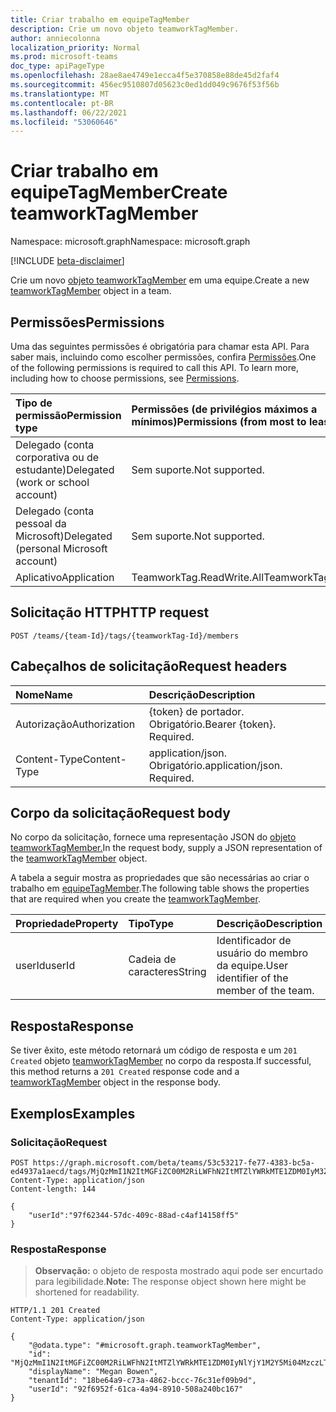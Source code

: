 ```yaml
---
title: Criar trabalho em equipeTagMember
description: Crie um novo objeto teamworkTagMember.
author: anniecolonna
localization_priority: Normal
ms.prod: microsoft-teams
doc_type: apiPageType
ms.openlocfilehash: 28ae8ae4749e1ecca4f5e370858e88de45d2faf4
ms.sourcegitcommit: 456ec9510807d05623c0ed1dd049c9676f53f56b
ms.translationtype: MT
ms.contentlocale: pt-BR
ms.lasthandoff: 06/22/2021
ms.locfileid: "53060646"
---
```

# <a name="create-teamworktagmember"></a><span data-ttu-id="a04d9-103">Criar trabalho em equipeTagMember</span><span class="sxs-lookup"><span data-stu-id="a04d9-103">Create teamworkTagMember</span></span>
<span data-ttu-id="a04d9-104">Namespace: microsoft.graph</span><span class="sxs-lookup"><span data-stu-id="a04d9-104">Namespace: microsoft.graph</span></span>

[!INCLUDE [beta-disclaimer](../../includes/beta-disclaimer.md)]

<span data-ttu-id="a04d9-105">Crie um novo [objeto teamworkTagMember](../resources/teamworktagmember.md) em uma equipe.</span><span class="sxs-lookup"><span data-stu-id="a04d9-105">Create a new [teamworkTagMember](../resources/teamworktagmember.md) object in a team.</span></span>

## <a name="permissions"></a><span data-ttu-id="a04d9-106">Permissões</span><span class="sxs-lookup"><span data-stu-id="a04d9-106">Permissions</span></span>
<span data-ttu-id="a04d9-p101">Uma das seguintes permissões é obrigatória para chamar esta API. Para saber mais, incluindo como escolher permissões, confira [Permissões](/graph/permissions-reference).</span><span class="sxs-lookup"><span data-stu-id="a04d9-p101">One of the following permissions is required to call this API. To learn more, including how to choose permissions, see [Permissions](/graph/permissions-reference).</span></span>

|<span data-ttu-id="a04d9-109">Tipo de permissão</span><span class="sxs-lookup"><span data-stu-id="a04d9-109">Permission type</span></span>|<span data-ttu-id="a04d9-110">Permissões (de privilégios máximos a mínimos)</span><span class="sxs-lookup"><span data-stu-id="a04d9-110">Permissions (from most to least privileged)</span></span>|
|:---|:---|
|<span data-ttu-id="a04d9-111">Delegado (conta corporativa ou de estudante)</span><span class="sxs-lookup"><span data-stu-id="a04d9-111">Delegated (work or school account)</span></span>|<span data-ttu-id="a04d9-112">Sem suporte.</span><span class="sxs-lookup"><span data-stu-id="a04d9-112">Not supported.</span></span>|
|<span data-ttu-id="a04d9-113">Delegado (conta pessoal da Microsoft)</span><span class="sxs-lookup"><span data-stu-id="a04d9-113">Delegated (personal Microsoft account)</span></span>|<span data-ttu-id="a04d9-114">Sem suporte.</span><span class="sxs-lookup"><span data-stu-id="a04d9-114">Not supported.</span></span>|
|<span data-ttu-id="a04d9-115">Aplicativo</span><span class="sxs-lookup"><span data-stu-id="a04d9-115">Application</span></span>|<span data-ttu-id="a04d9-116">TeamworkTag.ReadWrite.All</span><span class="sxs-lookup"><span data-stu-id="a04d9-116">TeamworkTag.ReadWrite.All</span></span>|

## <a name="http-request"></a><span data-ttu-id="a04d9-117">Solicitação HTTP</span><span class="sxs-lookup"><span data-stu-id="a04d9-117">HTTP request</span></span>

<!-- {
  "blockType": "ignored"
}
-->
``` http
POST /teams/{team-Id}/tags/{teamworkTag-Id}/members
```

## <a name="request-headers"></a><span data-ttu-id="a04d9-118">Cabeçalhos de solicitação</span><span class="sxs-lookup"><span data-stu-id="a04d9-118">Request headers</span></span>
|<span data-ttu-id="a04d9-119">Nome</span><span class="sxs-lookup"><span data-stu-id="a04d9-119">Name</span></span>|<span data-ttu-id="a04d9-120">Descrição</span><span class="sxs-lookup"><span data-stu-id="a04d9-120">Description</span></span>|
|:---|:---|
|<span data-ttu-id="a04d9-121">Autorização</span><span class="sxs-lookup"><span data-stu-id="a04d9-121">Authorization</span></span>|<span data-ttu-id="a04d9-p102">{token} de portador. Obrigatório.</span><span class="sxs-lookup"><span data-stu-id="a04d9-p102">Bearer {token}. Required.</span></span>|
|<span data-ttu-id="a04d9-124">Content-Type</span><span class="sxs-lookup"><span data-stu-id="a04d9-124">Content-Type</span></span>|<span data-ttu-id="a04d9-p103">application/json. Obrigatório.</span><span class="sxs-lookup"><span data-stu-id="a04d9-p103">application/json. Required.</span></span>|

## <a name="request-body"></a><span data-ttu-id="a04d9-127">Corpo da solicitação</span><span class="sxs-lookup"><span data-stu-id="a04d9-127">Request body</span></span>
<span data-ttu-id="a04d9-128">No corpo da solicitação, fornece uma representação JSON do [objeto teamworkTagMember.](../resources/teamworktagmember.md)</span><span class="sxs-lookup"><span data-stu-id="a04d9-128">In the request body, supply a JSON representation of the [teamworkTagMember](../resources/teamworktagmember.md) object.</span></span>

<span data-ttu-id="a04d9-129">A tabela a seguir mostra as propriedades que são necessárias ao criar o trabalho em [equipeTagMember](../resources/teamworktagmember.md).</span><span class="sxs-lookup"><span data-stu-id="a04d9-129">The following table shows the properties that are required when you create the [teamworkTagMember](../resources/teamworktagmember.md).</span></span>

|<span data-ttu-id="a04d9-130">Propriedade</span><span class="sxs-lookup"><span data-stu-id="a04d9-130">Property</span></span>|<span data-ttu-id="a04d9-131">Tipo</span><span class="sxs-lookup"><span data-stu-id="a04d9-131">Type</span></span>|<span data-ttu-id="a04d9-132">Descrição</span><span class="sxs-lookup"><span data-stu-id="a04d9-132">Description</span></span>|
|:---|:---|:---|
|<span data-ttu-id="a04d9-133">userId</span><span class="sxs-lookup"><span data-stu-id="a04d9-133">userId</span></span>|<span data-ttu-id="a04d9-134">Cadeia de caracteres</span><span class="sxs-lookup"><span data-stu-id="a04d9-134">String</span></span>|<span data-ttu-id="a04d9-135">Identificador de usuário do membro da equipe.</span><span class="sxs-lookup"><span data-stu-id="a04d9-135">User identifier of the member of the team.</span></span>|



## <a name="response"></a><span data-ttu-id="a04d9-136">Resposta</span><span class="sxs-lookup"><span data-stu-id="a04d9-136">Response</span></span>

<span data-ttu-id="a04d9-137">Se tiver êxito, este método retornará um código de resposta e um `201 Created` objeto [teamworkTagMember](../resources/teamworktagmember.md) no corpo da resposta.</span><span class="sxs-lookup"><span data-stu-id="a04d9-137">If successful, this method returns a `201 Created` response code and a [teamworkTagMember](../resources/teamworktagmember.md) object in the response body.</span></span>

## <a name="examples"></a><span data-ttu-id="a04d9-138">Exemplos</span><span class="sxs-lookup"><span data-stu-id="a04d9-138">Examples</span></span>

### <a name="request"></a><span data-ttu-id="a04d9-139">Solicitação</span><span class="sxs-lookup"><span data-stu-id="a04d9-139">Request</span></span>
<!-- {
  "blockType": "request",
  "name": "create_teamworktagmember_from_"
}
-->
``` http
POST https://graph.microsoft.com/beta/teams/53c53217-fe77-4383-bc5a-ed4937a1aecd/tags/MjQzMmI1N2ItMGFiZC00M2RiLWFhN2ItMTZlYWRkMTE1ZDM0IyM3ZDg4M2Q4Yi1hMTc5LTRkZDctOTNiMy1hOGQzZGUxYTIxMmUjI3RhY29VSjN2RGk==/members
Content-Type: application/json
Content-length: 144

{
    "userId":"97f62344-57dc-409c-88ad-c4af14158ff5"
}
```


### <a name="response"></a><span data-ttu-id="a04d9-140">Resposta</span><span class="sxs-lookup"><span data-stu-id="a04d9-140">Response</span></span>
><span data-ttu-id="a04d9-141">**Observação:** o objeto de resposta mostrado aqui pode ser encurtado para legibilidade.</span><span class="sxs-lookup"><span data-stu-id="a04d9-141">**Note:** The response object shown here might be shortened for readability.</span></span>
<!-- {
  "blockType": "response",
  "truncated": true,
  "@odata.type": "microsoft.graph.teamworkTagMember"
}
-->
``` http
HTTP/1.1 201 Created
Content-Type: application/json

{
    "@odata.type": "#microsoft.graph.teamworkTagMember",
    "id": "MjQzMmI1N2ItMGFiZC00M2RiLWFhN2ItMTZlYWRkMTE1ZDM0IyNlYjY1M2Y5Mi04MzczLTRkZTYtYmZlYy01YjRkMjE2YjZhZGUjI2QzYjJiM2ViLWM0N2YtNDViOS05NWYyLWIyZjJlZjYyMTVjZQ==",
    "displayName": "Megan Bowen",
    "tenantId": "18be64a9-c73a-4862-bccc-76c31ef09b9d",
    "userId": "92f6952f-61ca-4a94-8910-508a240bc167"
}
```

